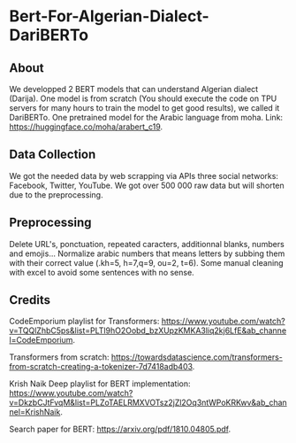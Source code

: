 # Bert-For-Algerian-Dialect-DariBERTo

## About
We developped 2 BERT models that can understand Algerian dialect (Darija).
One model is from scratch (You should execute the code on TPU servers for many hours to train the model to get good results), we called it DariBERTo.
One pretrained model for the Arabic language from moha. Link: https://huggingface.co/moha/arabert_c19.

## Data Collection
We got the needed data by web scrapping via APIs three social networks: Facebook, Twitter, YouTube. We got over 500 000  raw data but will shorten due to the preprocessing.

## Preprocessing
Delete URL's, ponctuation, repeated caracters, additionnal blanks, numbers and emojis...
Normalize arabic numbers that means letters by subbing them with their correct value (.kh=5, h=7,q=9, ou=2, t=6).
Some manual cleaning with excel to avoid some sentences with no sense.

## Credits
CodeEmporium playlist for Transformers: https://www.youtube.com/watch?v=TQQlZhbC5ps&list=PLTl9hO2Oobd_bzXUpzKMKA3liq2kj6LfE&ab_channel=CodeEmporium.

Transformers from scratch: https://towardsdatascience.com/transformers-from-scratch-creating-a-tokenizer-7d7418adb403.

Krish Naik Deep playlist for BERT implementation: https://www.youtube.com/watch?v=DkzbCJtFvqM&list=PLZoTAELRMXVOTsz2jZl2Oq3ntWPoKRKwv&ab_channel=KrishNaik.

Search paper for BERT: https://arxiv.org/pdf/1810.04805.pdf.
